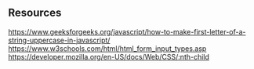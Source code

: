 ## Resources

https://www.geeksforgeeks.org/javascript/how-to-make-first-letter-of-a-string-uppercase-in-javascript/
https://www.w3schools.com/html/html_form_input_types.asp
https://developer.mozilla.org/en-US/docs/Web/CSS/:nth-child
